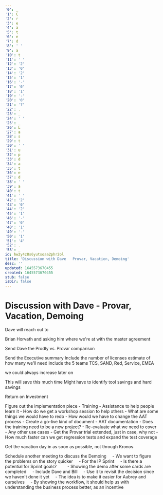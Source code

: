 ```yaml
---
'0': _
'1': C
'2': r
'3': e
'4': a
'5': t
'6': e
'7': d
'8': ' '
'9': a
'10': t
'11': ' '
'12': '2'
'13': '0'
'14': '2'
'15': '1'
'16': '-'
'17': '0'
'18': '1'
'19': '-'
'20': '0'
'21': '7'
'22': .
'23': _
'24': ' '
'25': _
'26': L
'27': a
'28': s
'29': t
'30': ' '
'31': u
'32': p
'33': d
'34': a
'35': t
'36': e
'37': d
'38': ' '
'39': a
'40': t
'41': ' '
'42': '2'
'43': '0'
'44': '2'
'45': '1'
'46': '-'
'47': '0'
'48': '1'
'49': '-'
'50': '1'
'51': '4'
'52': .
'53': _
id: hw2y4z8s6yutsoaa2phr2ol
title: 'Discussion with Dave   Provar, Vacation, Demoing'
desc: ''
updated: 1645573670455
created: 1645573670455
stub: false
isDir: false
---
```


# Discussion with Dave - Provar, Vacation, Demoing


Dave will reach out to

Brian Horvath and asking him where we're at with the master agreement

Send Dave the Prodly vs. Provar comparison

Send the Executive summary
Include the number of licenses
estimate of how many we'll need
include the 5 teams TCS, SAND, Red, Service, EMEA

we could always increase later on

This will save this much time
Might have to identify tool savings and hard savings

Return on Investment

Figure out the implementation piece
\- Training
\- Assistance to help people learn it
\- How do we get a workshop session to help others
\- What are some things we would have to redo
\- How would we have to change the AAT process
\- Create a go-live kind of document
\- AAT documentation
\- Does the training need to be a new project?
\- Re-evaluate what we need to cover
\- Any other use cases
\- Get the Provar trial extended, just in case, why not
\- How much faster can we get regression tests and expand the test coverage

Get the vacation day in as soon as possible, not through Kronos

Schedule another meeting to discuss the Demoing
    - We want to figure the problems on the story quicker
    - For the IP Sprint
    - Is there a potential for Sprint goals?
        - Showing the demo after some cards are completed
    - Include Dave and Bill
    - Use it to revisit the decision since we haven't done it yet
    - The idea is to make it easier for Aubrey and ourselves
    - By showing the workflow, it should help us with understanding the business process better, as an incentive

